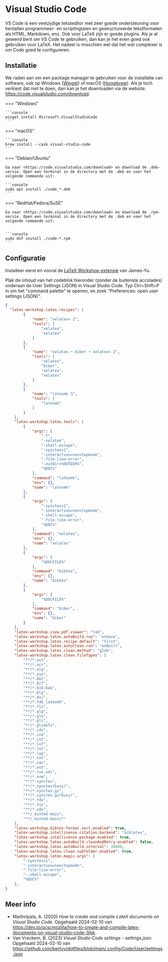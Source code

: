 # Visual Studio Code

VS Code is een veelzijdige teksteditor met zeer goede ondersteuning voor tientallen programmeer- en scriptingtalen en gestructureerde tekstformaten als HTML, Markdown, enz. Ook voor LaTeX zijn er goede plugins. Als je al gewend bent om VS Code te gebruiken, dan kan je het even goed ook gebruiken voor LaTeX. Het nadeel is misschien wel dat het wat complexer is om Code goed te configureren.

## Installatie

We raden aan om een package manager te gebruiken voor de installatie van software, ook op Windows ([Winget](https://learn.microsoft.com/en-us/windows/package-manager/winget/)) of macOS ([Homebrew](https://brew.sh/)). Als je toch verkiest dat niet te doen, dan kan je het downloaden via de website: <https://code.visualstudio.com/download>.

=== "Windows"

    ```console
    winget install Microsoft.VisualStudioCode
    ```

=== "macOS"

    ```console
    brew install --cask visual-studio-code
    ```

=== "Debian/Ubuntu"

    Ga naar <https://code.visualstudio.com/download> en download de .deb-versie. Open een terminal in de directory met de .deb en voer het volgende commando uit:

    ```console
    sudo apt install ./code_*.deb
    ```

=== "RedHat/Fedora/SuSE"

    Ga naar <https://code.visualstudio.com/download> en download de .rpm-versie. Open een terminal in de directory met de .deb en voer het volgende commando uit:


    ```console
    sudo dnf install ./code-*.rpm
    ```

## Configuratie

Installeer eerst en vooral de [LaTeX Workshop-extensie](https://marketplace.visualstudio.com/items?itemName=James-Yu.latex-workshop) van James-Yu.

Plak de inhoud van het codeblok hieronder (zonder de buitenste accolades) onderaan de User Settings (JSON) in Visual Studio Code. Typ Ctrl+Shift+P in om het "command palette" te openen, en zoek "Preferences: open user settings (JSON)".

```json
{
  "latex-workshop.latex.recipes": [
        {
            "name": "xelatex× 2",
            "tools": [
                "xelatex",
                "xelatex"
            ]
        },
        {
            "name": "xelatex ➞ biber ➞ xelatex× 2",
            "tools": [
                "xelatex",
                "biber",
                "xelatex",
                "xelatex"
            ]
        },
        {
            "name": "latexmk 🔃",
            "tools": [
                "latexmk"
            ]
        }
    ],
    "latex-workshop.latex.tools": [
        {
            "args": [
                "-f",
                "-xelatex",
                "-shell-escape",
                "-synctex=1",
                "-interaction=nonstopmode",
                "-file-line-error",
                "-outdir=%OUTDIR%",
                "%DOC%"
            ],
            "command": "latexmk",
            "env": {},
            "name": "latexmk"
        },
        {
            "args": [
                "-synctex=1",
                "-interaction=nonstopmode",
                "-shell-escape",
                "-file-line-error",
                "%DOC%"
            ],
            "command": "xelatex",
            "env": {},
            "name": "xelatex"
        },
        {
            "args": [
                "%DOCFILE%"
            ],
            "command": "bibtex",
            "env": {},
            "name": "bibtex"
        },
        {
            "args": [
                "%DOCFILE%"
            ],
            "command": "biber",
            "env": {},
            "name": "biber"
        }
    ],
    "latex-workshop.view.pdf.viewer": "tab",
    "latex-workshop.latex.autoBuild.run": "onSave",
    "latex-workshop.latex.recipe.default": "first",
    "latex-workshop.latex.autoClean.run": "onBuilt",
    "latex-workshop.latex.clean.method": "glob",
    "latex-workshop.latex.clean.fileTypes": [
        "**/*.acn",
        "**/*.acr",
        "**/*.alg",
        "**/*.aux",
        "**/*.bbl",
        "**/*.bcf",
        "**/*.bib.bak",
        "**/*.blg",
        "**/*.dvi",
        "**/*.fdb_latexmk",
        "**/*.fls",
        "**/*.glg",
        "**/*.glo",
        "**/*.gls",
        "**/*.glsdefs",
        "**/*.idx",
        "**/*.ind",
        "**/*.ist",
        "**/*.lof",
        "**/*.lol",
        "**/*.lop",
        "**/*.lot",
        "**/*.nav",
        "**/*.out",
        "**/*.run.xml",
        "**/*.snm",
        "**/*.synctex",
        "**/*.synctex(busy)",
        "**/*.synctex.gz",
        "**/*.synctex.gz(busy)",
        "**/*.tdo",
        "**/*.toc",
        "**/*.xdv",
        "**/_minted-main",
        "**/_minted-main/*"
    ],
    "latex-workshop.bibtex-format.sort.enabled": true,
    "latex-workshop.intellisense.citation.backend": "biblatex",
    "latex-workshop.intellisense.package.enabled": true,
    "latex-workshop.latex.autoBuild.cleanAndRetry.enabled": false,
    "latex-workshop.latex.autoBuild.interval": 30000,
    "latex-workshop.latex.clean.subfolder.enabled": true,
    "latex-workshop.latex.magic.args": [
        "-synctex=1",
        "-interaction=nonstopmode",
        "-file-line-error",
        "--shell-escape",
        "%DOC%"
    ],
}
```

## Meer info

- Maithripala, A. (2020) *How to create and compile LateX documents on Visual Studio Code.* Opgehaald 2024-02-10 van <https://dev.to/ucscmozilla/how-to-create-and-compile-latex-documents-on-visual-studio-code-3jbk>.
- Van Vreckem, B. (2023) *Visual Studio Code settings - settings.json.* Opgehaald 2024-02-10 van <https://github.com/bertvv/dotfiles/blob/main/.config/Code/User/settings.json>
